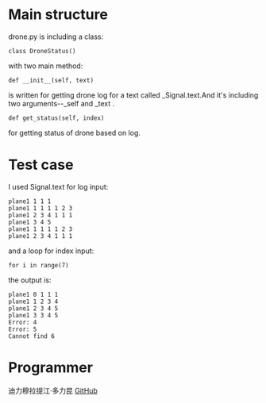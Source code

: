 # Main structure
drone.py is including a class:

    class DroneStatus()
with two main method:

    def __init__(self, text)
is written for getting drone log for a text called _Signal.text.And it's including two arguments--_self and _text .   

    def get_status(self, index)
for getting status of drone based on log.  
# Test case
I used Signal.text for log input:
    
    plane1 1 1 1
    plane1 1 1 1 1 2 3
    plane1 2 3 4 1 1 1
    plane1 3 4 5
    plane1 1 1 1 1 2 3
    plane1 2 3 4 1 1 1

and a loop for index input:

    for i in range(7)

the output is:    
    
    plane1 0 1 1 1
    plane1 1 2 3 4
    plane1 2 3 4 5
    plane1 3 3 4 5
    Error: 4
    Error: 5
    Cannot find 6
# Programmer
迪力穆拉提江·多力昆 [GitHub](https://github.com/Dilmuratjan)
